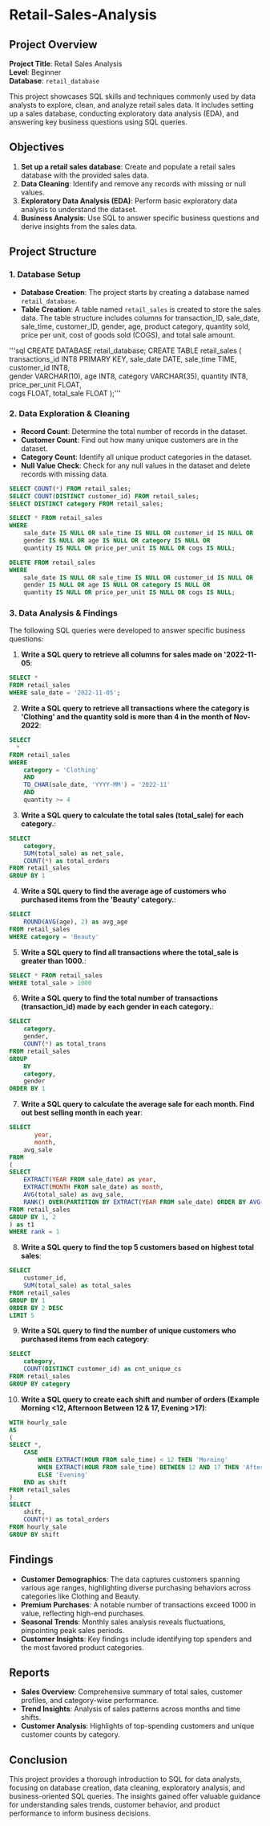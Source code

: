 # Retail-Sales-Analysis

## Project Overview

**Project Title**: Retail Sales Analysis  
**Level**: Beginner  
**Database**: `retail_database`

This project showcases SQL skills and techniques commonly used by data analysts to explore, clean, and analyze retail sales data. It includes setting up a sales database, conducting exploratory data analysis (EDA), and answering key business questions using SQL queries.

## Objectives

1. **Set up a retail sales database**: Create and populate a retail sales database with the provided sales data.
2. **Data Cleaning**: Identify and remove any records with missing or null values.
3. **Exploratory Data Analysis (EDA)**: Perform basic exploratory data analysis to understand the dataset.
4. **Business Analysis**: Use SQL to answer specific business questions and derive insights from the sales data.

## Project Structure

### 1. Database Setup

- **Database Creation**: The project starts by creating a database named `retail_database`.
- **Table Creation**: A table named `retail_sales` is created to store the sales data. The table structure includes columns for transaction_ID, sale_date, sale_time, customer_ID, gender, age, product category, quantity sold, price per unit, cost of goods sold (COGS), and total sale amount.

'''sql
CREATE DATABASE retail_database;
CREATE TABLE retail_sales
(
    transactions_id INT8 PRIMARY KEY,
    sale_date DATE,	
    sale_time TIME,
    customer_id INT8,	
    gender VARCHAR(10),
    age INT8,
    category VARCHAR(35),
    quantity INT8,
    price_per_unit FLOAT,	
    cogs FLOAT,
    total_sale FLOAT
);'''

### 2. Data Exploration & Cleaning

- **Record Count**: Determine the total number of records in the dataset.
- **Customer Count**: Find out how many unique customers are in the dataset.
- **Category Count**: Identify all unique product categories in the dataset.
- **Null Value Check**: Check for any null values in the dataset and delete records with missing data.

```sql
SELECT COUNT(*) FROM retail_sales;
SELECT COUNT(DISTINCT customer_id) FROM retail_sales;
SELECT DISTINCT category FROM retail_sales;

SELECT * FROM retail_sales
WHERE 
    sale_date IS NULL OR sale_time IS NULL OR customer_id IS NULL OR 
    gender IS NULL OR age IS NULL OR category IS NULL OR 
    quantity IS NULL OR price_per_unit IS NULL OR cogs IS NULL;

DELETE FROM retail_sales
WHERE 
    sale_date IS NULL OR sale_time IS NULL OR customer_id IS NULL OR 
    gender IS NULL OR age IS NULL OR category IS NULL OR 
    quantity IS NULL OR price_per_unit IS NULL OR cogs IS NULL;
```

### 3. Data Analysis & Findings

The following SQL queries were developed to answer specific business questions:

1. **Write a SQL query to retrieve all columns for sales made on '2022-11-05**:
```sql
SELECT *
FROM retail_sales
WHERE sale_date = '2022-11-05';
```


2. **Write a SQL query to retrieve all transactions where the category is 'Clothing' and the quantity sold is more than 4 in the month of Nov-2022**:
```sql
SELECT 
  *
FROM retail_sales
WHERE 
    category = 'Clothing'
    AND 
    TO_CHAR(sale_date, 'YYYY-MM') = '2022-11'
    AND
    quantity >= 4
```


3. **Write a SQL query to calculate the total sales (total_sale) for each category.**:
```sql
SELECT 
    category,
    SUM(total_sale) as net_sale,
    COUNT(*) as total_orders
FROM retail_sales
GROUP BY 1
```


4. **Write a SQL query to find the average age of customers who purchased items from the 'Beauty' category.**:
```sql
SELECT
    ROUND(AVG(age), 2) as avg_age
FROM retail_sales
WHERE category = 'Beauty'
```


5. **Write a SQL query to find all transactions where the total_sale is greater than 1000.**:
```sql
SELECT * FROM retail_sales
WHERE total_sale > 1000
```


6. **Write a SQL query to find the total number of transactions (transaction_id) made by each gender in each category.**:
```sql
SELECT 
    category,
    gender,
    COUNT(*) as total_trans
FROM retail_sales
GROUP 
    BY 
    category,
    gender
ORDER BY 1
```


7. **Write a SQL query to calculate the average sale for each month. Find out best selling month in each year**:
```sql
SELECT 
       year,
       month,
    avg_sale
FROM 
(    
SELECT 
    EXTRACT(YEAR FROM sale_date) as year,
    EXTRACT(MONTH FROM sale_date) as month,
    AVG(total_sale) as avg_sale,
    RANK() OVER(PARTITION BY EXTRACT(YEAR FROM sale_date) ORDER BY AVG(total_sale) DESC) as rank
FROM retail_sales
GROUP BY 1, 2
) as t1
WHERE rank = 1
```


8. **Write a SQL query to find the top 5 customers based on highest total sales**:
```sql
SELECT 
    customer_id,
    SUM(total_sale) as total_sales
FROM retail_sales
GROUP BY 1
ORDER BY 2 DESC
LIMIT 5
```


9. **Write a SQL query to find the number of unique customers who purchased items from each category**:
```sql
SELECT 
    category,    
    COUNT(DISTINCT customer_id) as cnt_unique_cs
FROM retail_sales
GROUP BY category
```


10. **Write a SQL query to create each shift and number of orders (Example Morning <12, Afternoon Between 12 & 17, Evening >17)**:
```sql
WITH hourly_sale
AS
(
SELECT *,
    CASE
        WHEN EXTRACT(HOUR FROM sale_time) < 12 THEN 'Morning'
        WHEN EXTRACT(HOUR FROM sale_time) BETWEEN 12 AND 17 THEN 'Afternoon'
        ELSE 'Evening'
    END as shift
FROM retail_sales
)
SELECT 
    shift,
    COUNT(*) as total_orders    
FROM hourly_sale
GROUP BY shift
```

## Findings

- **Customer Demographics**: The data captures customers spanning various age ranges, highlighting diverse purchasing behaviors across categories like Clothing and Beauty.
- **Premium Purchases**: A notable number of transactions exceed 1000 in value, reflecting high-end purchases.
- **Seasonal Trends**: Monthly sales analysis reveals fluctuations, pinpointing peak sales periods.
- **Customer Insights**:  Key findings include identifying top spenders and the most favored product categories.

## Reports

- **Sales Overview**: Comprehensive summary of total sales, customer profiles, and category-wise performance.
- **Trend Insights**: Analysis of sales patterns across months and time shifts.
- **Customer Analysis**: Highlights of top-spending customers and unique customer counts by category.

## Conclusion

This project provides a thorough introduction to SQL for data analysts, focusing on database creation, data cleaning, exploratory analysis, and business-oriented SQL queries. The insights gained offer valuable guidance for understanding sales trends, customer behavior, and product performance to inform business decisions.

